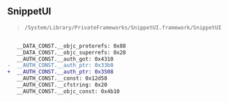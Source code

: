 ## SnippetUI

> `/System/Library/PrivateFrameworks/SnippetUI.framework/SnippetUI`

```diff

   __DATA_CONST.__objc_protorefs: 0x88
   __DATA_CONST.__objc_superrefs: 0x28
   __AUTH_CONST.__auth_got: 0x4310
-  __AUTH_CONST.__auth_ptr: 0x33b0
+  __AUTH_CONST.__auth_ptr: 0x3508
   __AUTH_CONST.__const: 0x12d58
   __AUTH_CONST.__cfstring: 0x20
   __AUTH_CONST.__objc_const: 0x4b10

```
